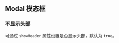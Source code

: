 <div class="demo-header">
<p class="overviewicon">
  <span class="wapi-tips-messagebox"/>
</p>

## Modal 模态框

<nova-uxlink widget-name="Modal"></nova-uxlink>
</div>

### 不显示头部

可通过 `showHeader` 属性设置是否显示头部，默认为 `true`。

<nova-demo-view link="modal/showHeader"></nova-demo-view>

<br>
